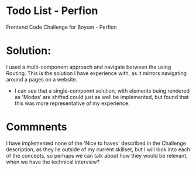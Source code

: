 # Todo List - Perfion
 Frontend Code Challenge for Boyum - Perfion

# Solution: 
I used a multi-component approach and navigate between the using Routing. This is the solution I have experience with, as it mirrors navigating around a pages on a website.
- I can see that a single-componnt solution, with elements being rendered as 'Modes' are shifted could just as well be implemented, but found that this was more representative of my experience.

# Commnents
I have implemented none of the 'Nice to haves' described in the Challenge description, as they lie outside of my current skillset, but I will look into each of the concepts, so perhaps we can talk about how they would be relevant, when we have the technical interview?
